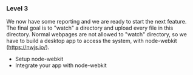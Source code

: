 ### Level 3

We now have some reporting and we are ready to start the next feature. 
The final goal is to "watch" a directory and upload every file in this directory.
Normal webpages are not allowed to "watch" directory, so we have to build a desktop app to access the system, with node-webkit (https://nwjs.io/).

* Setup node-webkit
* Integrate your app with node-webkit

